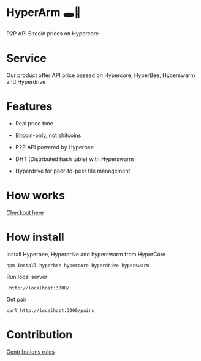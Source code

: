 # HyperArm 🕳️🥊

 P2P API Bitcoin prices on Hypercore
 
# Service

Our product offer API price basead on Hypercore, HyperBee, Hyperswarm and Hyperdrive

# Features

- Real price time

- Bitcoin-only, not shitcoins

- P2P API powered by Hyperbee

- DHT (Distributed hash table) with Hyperswarm

- Hyperdrive for peer-to-peer file management

# How works

[Checkout here](https://github.com/AreaLayer/HyperArm/blob/main/src/hyperarm_logo_readme.png)

# How install

Install Hyperbee, Hyperdrive and hyperswarm from HyperCore

```
npm install hyperbee hypercore hyperdrive hyperswarm
```
Run local server

```
 http://localhost:3000/
```

Get pair 
```
curl http://localhost:3000/pairs
```

# Contribution

[Contributions rules](https://github.com/AreaLayer/HyperArm/blob/main/CONTRIBUTING.md)
